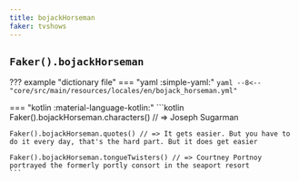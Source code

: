 ```yaml
---
title: bojackHorseman
faker: tvshows
---
```


## `Faker().bojackHorseman`

??? example "dictionary file"
    === "yaml :simple-yaml:"
        ```yaml
        --8<-- "core/src/main/resources/locales/en/bojack_horseman.yml"
        ```

=== "kotlin :material-language-kotlin:"
    ```kotlin
    Faker().bojackHorseman.characters() // => Joseph Sugarman

    Faker().bojackHorseman.quotes() // => It gets easier. But you have to do it every day, that's the hard part. But it does get easier

    Faker().bojackHorseman.tongueTwisters() // => Courtney Portnoy portrayed the formerly portly consort in the seaport resort
    ```
